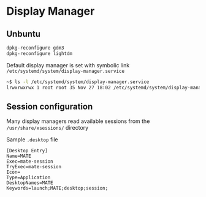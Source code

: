# Display Manager


## Unbuntu

```bash
dpkg-reconfigure gdm3
dpkg-reconfigure lightdm
```

Default display manager is set with symbolic link `/etc/systemd/system/display-manager.service`

```bash
~$ ls -l /etc/systemd/system/display-manager.service
lrwxrwxrwx 1 root root 35 Nov 27 18:02 /etc/systemd/system/display-manager.service -> /lib/systemd/system/lightdm.service
```

## Session configuration

Many display managers read available sessions from the `/usr/share/xsessions/` directory

Sample `.desktop` file

```text
[Desktop Entry]
Name=MATE
Exec=mate-session
TryExec=mate-session
Icon=
Type=Application
DesktopNames=MATE
Keywords=launch;MATE;desktop;session;
```